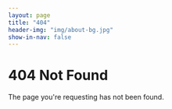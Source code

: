 ```yaml
---
layout: page
title: "404"
header-img: "img/about-bg.jpg"
show-in-nav: false
---
```


# 404 Not Found

The page you're requesting has not been found.
